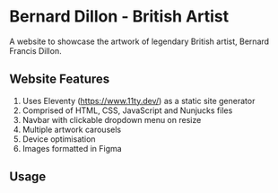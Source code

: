 # Bernard Dillon - British Artist 

A website to showcase the artwork of legendary British artist, Bernard Francis Dillon.

## Website Features 

1. Uses Eleventy (https://www.11ty.dev/) as a static site generator
2. Comprised of HTML, CSS, JavaScript and Nunjucks files
3. Navbar with clickable dropdown menu on resize  
4. Multiple artwork carousels
5. Device optimisation  
6. Images formatted in Figma

## Usage 



